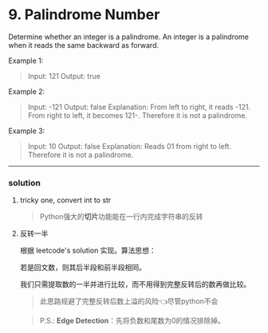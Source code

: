 # 9. Palindrome Number

Determine whether an integer is a palindrome. An integer is a palindrome when it reads the same backward as forward.

Example 1:

> Input: 121
Output: true

Example 2:

> Input: -121
Output: false
Explanation: From left to right, it reads -121. From right to left, it becomes 121-. Therefore it is not a palindrome.

Example 3:

> Input: 10
Output: false
Explanation: Reads 01 from right to left. Therefore it is not a palindrome.

---
### solution
1. tricky one, convert int to str
    > Python强大的**切片**功能能在一行内完成字符串的反转

2. 反转一半
   
   根据 leetcode's solution 实现。算法思想：
   
   若是回文数，则其后半段和前半段相同。
   
    我们只需提取数的一半并进行比较，而不用得到完整反转后的数再做比较。

    >此思路规避了完整反转后数上溢的风险👈尽管python不会
    
    > P.S.: **Edge Detection**：先将负数和尾数为0的情况排除掉。